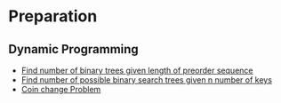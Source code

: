 # Preparation

## Dynamic Programming
- [Find number of binary trees given length of preorder sequence](NumberOfBinaryTreesGivenLengthOfPreorder.cpp)
- [Find number of possible binary search trees given n number of keys](Number_of_bst_possible.cpp)
- [Coin change Problem](CoinChange.cpp)
